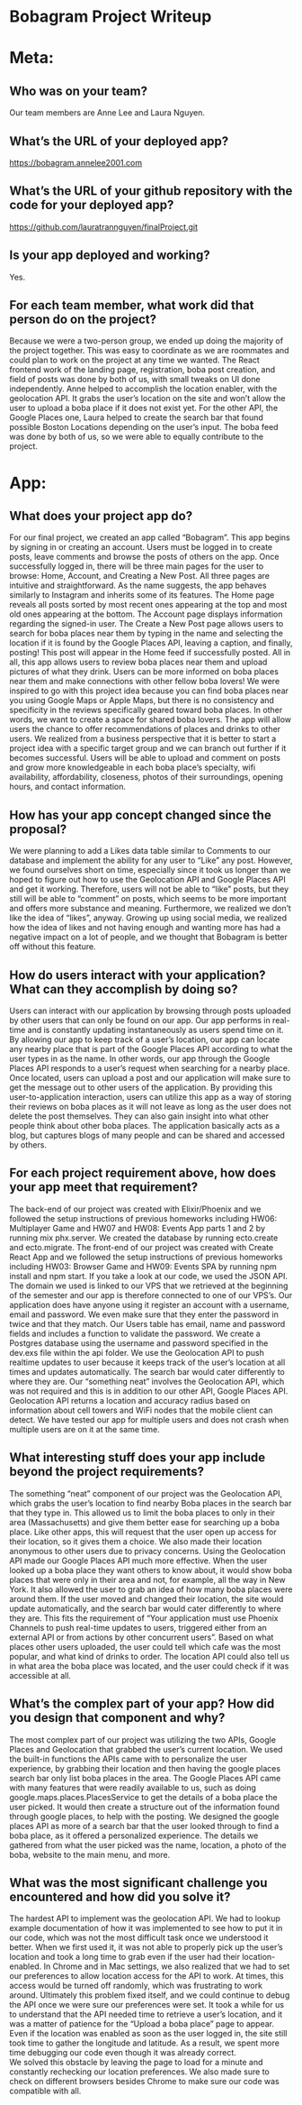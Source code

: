 # Bobagram Project Writeup

# Meta:
## Who was on your team?
Our team members are Anne Lee and Laura Nguyen.
## What’s the URL of your deployed app?
https://bobagram.annelee2001.com
## What’s the URL of your github repository with the code for your deployed app?
https://github.com/lauratrannguyen/finalProject.git
## Is your app deployed and working?
Yes.

## For each team member, what work did that person do on the project?
Because we were a two-person group, we ended up doing the majority of
the project together. This was easy to coordinate as we are roommates
and could plan to work on the project at any time we wanted. The React
frontend work of the landing page, registration, boba post creation,
and field of posts was done by both of us, with small tweaks on UI
done independently. Anne helped to accomplish the location enabler,
with the geolocation API. It grabs the user’s location on the site and
won’t allow the user to upload a boba place if it does not exist yet.
For the other API, the Google Places one, Laura helped to create the
search bar that found possible Boston Locations depending on the
user’s input. The boba feed was done by both of us, so we were able to
equally contribute to the project. 

# App:
## What does your project app do?
For our final project, we created an app called “Bobagram”. This app
begins by signing in or creating an account. Users must be logged in
to create posts, leave comments and browse the posts of others on the
app. Once successfully logged in, there will be three main pages for
the user to browse: Home, Account, and Creating a New Post. All three
pages are intuitive and straightforward. As the name suggests, the app
behaves similarly to Instagram and inherits some of its features. The
Home page reveals all posts sorted by most recent ones appearing at
the top and most old ones appearing at the bottom. The Account page
displays information regarding the signed-in user. The Create a New
Post page allows users to search for boba places near them by typing
in the name and selecting the location if it is found by the Google
Places API, leaving a caption, and finally, posting! This post will
appear in the Home feed if successfully posted. All in all, this app
allows users to review boba places near them and upload pictures of
what they drink. Users can be more informed on boba places near them
and make connections with other fellow boba lovers! We were inspired
to go with this project idea because you can find boba places near you
using Google Maps or Apple Maps, but there is no consistency and
specificity in the reviews specifically geared toward boba places. In
other words, we want to create a space for shared boba lovers. The app
will allow users the chance to offer recommendations of places and
drinks to other users. We realized from a business perspective that it
is better to start a project idea with a specific target group and we
can branch out further if it becomes successful. Users will be able to
upload and comment on posts and grow more knowledgeable in each boba
place’s specialty, wifi availability, affordability, closeness, photos
of their surroundings, opening hours, and contact information.
## How has your app concept changed since the proposal?
We were planning to add a Likes data table similar to Comments to our
database and implement the ability for any user to “Like” any post.
However, we found ourselves short on time, especially since it took us
longer than we hoped to figure out how to use the Geolocation API and
Google Places API and get it working. Therefore, users will not be
able to “like” posts, but they still will be able to “comment” on
posts, which seems to be more important and offers more substance and
meaning. Furthermore, we realized we don’t like the idea of “likes”,
anyway. Growing up using social media, we realized how the idea of
likes and not having enough and wanting more has had a negative impact
on a lot of people, and we thought that Bobagram is better off without
this feature.
## How do users interact with your application? What can they accomplish by doing so?
Users can interact with our application by browsing through posts
uploaded by other users that can only be found on our app. Our app
performs in real-time and is constantly updating instantaneously as
users spend time on it. By allowing our app to keep track of a user’s
location, our app can locate any nearby place that is part of the
Google Places API according to what the user types in as the name. In
other words, our app through the Google Places API responds to a
user’s request when searching for a nearby place. Once located, users
can upload a post and our application will make sure to get the
message out to other users of the application. By providing this
user-to-application interaction, users can utilize this app as a way
of storing their reviews on boba places as it will not leave as long
as the user does not delete the post themselves. They can also gain
insight into what other people think about other boba places. The
application basically acts as a blog, but captures blogs of many
people and can be shared and accessed by others.

## For each project requirement above, how does your app meet that requirement?
The back-end of our project was created with Elixir/Phoenix and we
followed the setup instructions of previous homeworks including HW06:
Multiplayer Game and HW07 and HW08: Events App parts 1 and 2 by
running mix phx.server. We created the database by running ecto.create
and ecto.migrate. The front-end of our project was created with Create
React App and we followed the setup instructions of previous homeworks
including HW03: Browser Game and HW09: Events SPA by running npm
install and npm start. If you take a look at our code, we used the
JSON API. The domain we used is linked to our VPS that we retrieved at
the beginning of the semester and our app is therefore connected to
one of our VPS’s. Our application does have anyone using it register
an account with a username, email and password. We even make sure that
they enter the password in twice and that they match. Our Users table
has email, name and password fields and includes a function to
validate the password. We create a Postgres database using the
username and password specified in the dev.exs file within the api
folder. We use the Geolocation API to push realtime updates to user
because it keeps track of the user’s location at all times and updates
automatically. The search bar would cater differently to where they
are. Our “something neat” involves the Geolocation API, which was not
required and this is in addition to our other API, Google Places API.
Geolocation API returns a location and accuracy radius based on
information about cell towers and WiFi nodes that the mobile client
can detect. We have tested our app for multiple users and does not
crash when multiple users are on it at the same time.

## What interesting stuff does your app include beyond the project requirements?
The something “neat” component of our project was the Geolocation API,
which grabs the user’s location to find nearby Boba places in the
search bar that they type in. This allowed us to limit the boba places
to only in their area (Massachusetts) and give them better ease for
searching up a boba place. Like other apps, this will request that the
user open up access for their location, so it gives them a choice. We
also made their location anonymous to other users due to privacy
concerns. 
Using the Geolocation API made our Google Places API much more
effective. When the user looked up a boba place they want others to
know about, it would show boba places that were only in their area and
not, for example, all the way in New York. It also allowed the user to
grab an idea of how many boba places were around them. If the user
moved and changed their location, the site would update automatically,
and the search bar would cater differently to where they are. This
fits the requirement of “Your application must use Phoenix Channels to
push real-time updates to users, triggered either from an external API
or from actions by other concurrent users”.
Based on what places other users uploaded, the user could tell which
cafe was the most popular, and what kind of drinks to order. The
location API could also tell us in what area the boba place was
located, and the user could check if it was accessible at all. 

## What’s the complex part of your app? How did you design that component and why?
The most complex part of our project was utilizing the two APIs,
Google Places and Geolocation that grabbed the user’s current
location. We used the built-in functions the APIs came with to
personalize the user experience, by grabbing their location and then
having the google places search bar only list boba places in the area.
The Google Places API came with many features that were readily
available to us, such as doing google.maps.places.PlacesService to get
the details of a boba place the user picked. It would then create a
structure out of the information found through google places, to help
with the posting. We designed the google places API as more of a
search bar that the user looked through to find a boba place, as it
offered a personalized experience. The details we gathered from what
the user picked was the name, location, a photo of the boba, website
to the main menu, and more. 

## What was the most significant challenge you encountered and how did you solve it?
The hardest API to implement was the geolocation API. We had to lookup
example documentation of how it was implemented to see how to put it
in our code, which was not the most difficult task once we understood
it better. When we first used it, it was not able to properly pick up
the user’s location and took a long time to grab even if the user had
their location-enabled. In Chrome and in Mac settings, we also
realized that we had to set our preferences to allow location access
for the API to work. At times, this access would be turned off
randomly, which was frustrating to work around. Ultimately this
problem fixed itself, and we could continue to debug the API once we
were sure our preferences were set. 
It took a while for us to understand that the API needed time to
retrieve a user’s location, and it was a matter of patience for the
“Upload a boba place” page to appear. Even if the location was enabled
as soon as the user logged in, the site still took time to gather the
longitude and latitude. As a result, we spent more time debugging our
code even though it was already correct.  
We solved this obstacle by leaving the page to load for a minute and
constantly rechecking our location preferences. We also made sure to
check on different browsers besides Chrome to make sure our code was
compatible with all. 
